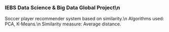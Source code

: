 ### IEBS Data Science & Big Data Global Project\n
Soccer player recommender system based on similarity.\n
Algorithms used: PCA, K-Means.\n
Similarity measure: Average distance.
